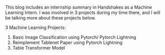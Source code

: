 This blog includes an internship summary in Handshakes as a Machine Learning Intern. 
I was involved in 3 projects during my time there, and I will be talking more about these projects below. 

3 Machine Learning Projects: 
  1. Basic Image Classification using Pytorch/ Pytorch Lightning
  2. Reimplement Tablenet Paper using Pytorch Lightning
  3. Table Transformer Model 
